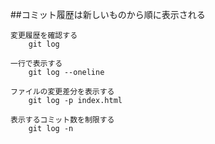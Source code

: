 ##コミット履歴は新しいものから順に表示される

    変更履歴を確認する
        git log
    
    一行で表示する
        git log --oneline
    
    ファイルの変更差分を表示する
        git log -p index.html
    
    表示するコミット数を制限する
        git log -n
